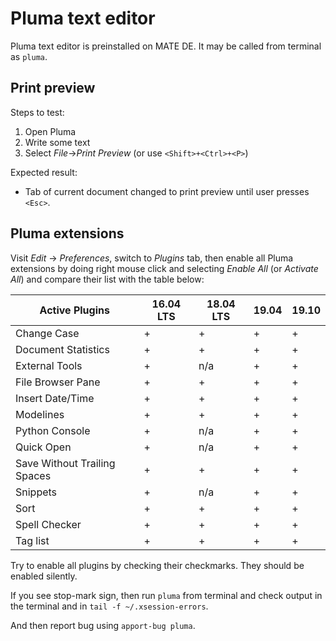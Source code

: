 # Pluma text editor

Pluma text editor is preinstalled on MATE DE. It may be called from terminal as `pluma`.

## Print preview

Steps to test:

1. Open Pluma
1. Write some text
1. Select *File*→*Print Preview* (or use `<Shift>+<Ctrl>+<P>`)

Expected result:

* Tab of current document changed to print preview until user presses `<Esc>`.

## Pluma extensions

Visit *Edit* → *Preferences*, switch to *Plugins* tab, then enable all Pluma extensions by doing right mouse click and selecting *Enable All* (or *Activate All*) and compare their list with the table below:

| Active Plugins               | 16.04 LTS | 18.04 LTS | 19.04 | 19.10 |
|------------------------------|-----------|-----------|-------|-------|
| Change Case                  |     +     |     +     |   +   |   +   |
| Document Statistics          |     +     |     +     |   +   |   +   |
| External Tools               |     +     |    n/a    |   +   |   +   |
| File Browser Pane            |     +     |     +     |   +   |   +   |
| Insert Date/Time             |     +     |     +     |   +   |   +   |
| Modelines                    |     +     |     +     |   +   |   +   |
| Python Console               |     +     |    n/a    |   +   |   +   |
| Quick Open                   |     +     |    n/a    |   +   |   +   |
| Save Without Trailing Spaces |     +     |     +     |   +   |   +   |
| Snippets                     |     +     |    n/a    |   +   |   +   |
| Sort                         |     +     |     +     |   +   |   +   |
| Spell Checker                |     +     |     +     |   +   |   +   |
| Tag list                     |     +     |     +     |   +   |   +   |

Try to enable all plugins by checking their checkmarks. They should be enabled silently.

If you see stop-mark sign, then run `pluma` from terminal and check output in the terminal and in `tail -f ~/.xsession-errors`.

And then report bug using `apport-bug pluma`.

